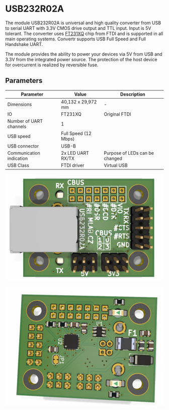 # USB232R02A
The module USB232R02A is universal and high quality converter from USB to serial UART with  3.3V CMOS drive output and TTL input. Input is 5V tolerant. The converter uses [FT231XQ](https://ftdichip.com/products/ft231xq/) chip from FTDI and is supported in all main operating systems. Convertr supports USB Full Speed and Full Handshake UART. 

The module provides the ability to power your devices via 5V from USB and 3.3V from the integrated power source. The protection of the host device for overcurrent is realized by reversible fuse. 

## Parameters

| Parameter | Value | Description |
|-----------|-------|-------------|
|Dimensions | 40,132 x 29,972 mm | - |
| IO | FT231XQ | Original FTDI | 
| Number of UART channels | 1 | | 
| USB speed | Full Speed (12 Mbps) | |
| USB connector | USB-B | |
| Communication indication | 2x LED UART RX/TX | Purpose of LEDs can be changed |
| USB Class | FTDI driver | Virtual USB |


![USB232R02A Top](doc/img/USB232R02A_top.png)

![USB232R02A Bottom](doc/img/USB232R02A_bot.png) 
